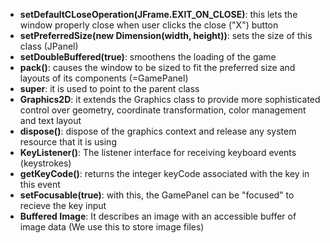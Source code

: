 - **setDefaultCLoseOperation(JFrame.EXIT_ON_CLOSE)**: this lets the window properly close when user clicks the close ("X") button
- **setPreferredSize(new Dimension(width, height))**: sets the size of this class (JPanel)
- **setDoubleBuffered(true)**: smoothens the loading of the game
- **pack()**: causes the window to be sized to fit the preferred size and layouts of its components (=GamePanel)
- **super**: it is used to point to the parent class 
- **Graphics2D**: it extends the Graphics class to provide more sophisticated control over geometry, coordinate transformation, color management and text layout
- **dispose()**: dispose of the graphics context and release any system resource that it is using
- **KeyListener()**: The listener interface for receiving keyboard events (keystrokes)
- **getKeyCode()**: returns the integer keyCode associated with the key in this event
- **setFocusable(true)**: with this, the GamePanel can be "focused" to recieve the key input
- **Buffered Image**: It describes an image with an accessible buffer of image data (We use this to store image files)